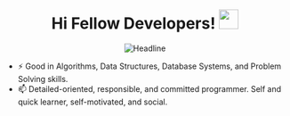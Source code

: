 <h1 align="center">Hi Fellow Developers! <img src="https://media.giphy.com/media/hvRJCLFzcasrR4ia7z/giphy.gif" width="35"></h1>

<div>
    <div align=center>
        <img src="https://readme-typing-svg.herokuapp.com?font=tahoma&color=%2336BCF7&duration=4000&center=true&vCenter=true&width=600&lines=I'm+Yuwi+%E2%80%94+Memewtoo;Computer+Science+Student"
             alt="Headline" />
    </div>
</div>


- ⚡ Good in Algorithms, Data Structures, Database Systems, and Problem Solving skills.
- 📫 Detailed-oriented, responsible, and committed programmer. Self and quick learner, self-motivated, and social.
  
<!--
**Memewtoo/Memewtoo** is a ✨ _special_ ✨ repository because its `README.md` (this file) appears on your GitHub profile.

Here are some ideas to get you started:

- 🔭 I’m currently working on ...
- 🌱 I’m currently learning ...
- 👯 I’m looking to collaborate on ...
- 🤔 I’m looking for help with ...
- 💬 Ask me about ...
- 📫 How to reach me: ...
- 😄 Pronouns: ...
- ⚡ Fun fact: ...
-->
